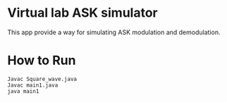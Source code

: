 # Virtual lab ASK simulator
 This app provide a way for simulating ASK modulation and demodulation.

 # How to Run
 ~~~
 Javac Square_wave.java
 Javac main1.java
 java main1
~~~

